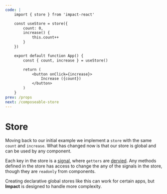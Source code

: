 ```yaml
---
code: |
    import { store } from 'impact-react'

    const useStore = store({
        count: 0,
        increase() {
            this.count++
        }
    })

    export default function App() {
        const { count, increase } = useStore()

        return (
            <button onClick={increase}>
                Increase ({count})
            </button>
        )
    }
prev: /props
next: /composeable-store
---
```


# Store

Moving back to our initial example we implement a `store` with the same `count` and `increase`. What has changed now is that our store is global and can be used by any component.

Each key in the store is a [signal](../api#signal), where `getters` are [dervied](../api/#derived). Any methods defined in the store has access to change the any of the signals in the store, though they are `readonly` from components.

Creating declarative global stores like this can work for certain apps, but **Impact** is designed to handle more complexity.

<Playground />